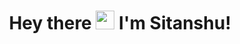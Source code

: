 <h1 align = "center" >Hey there <img src="https://raw.githubusercontent.com/MartinHeinz/MartinHeinz/master/wave.gif" width="30px"> I'm Sitanshu!
